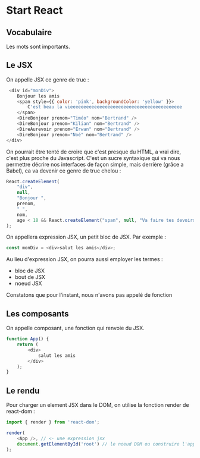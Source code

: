 # Start React

## Vocabulaire

Les mots sont importants.

## Le JSX

On appelle JSX ce genre de truc :

```javascript
 <div id="monDiv">
    Bonjour les amis
    <span style={{ color: 'pink', backgroundColor: 'yellow' }}>
        C'est beau la vieeeeeeeeeeeeeeeeeeeeeeeeeeeeeeeeeeeeeeeeee
    </span>
    <DireBonjour prenom="Timéo" nom="Bertrand" />
    <DireBonjour prenom="Kilian" nom="Bertrand" />
    <DireAurevoir prenom="Erwan" nom="Bertrand" />
    <DireBonjour prenom="Noé" nom="Bertrand" />
</div>
```

On pourrait être tenté de croire que c'est presque du HTML, a vrai dire, c'est plus proche du Javascript. C'est un sucre syntaxique qui va nous permettre décrire nos interfaces de façon simple, mais derrière (grâce a Babel), ca va devenir ce genre de truc chelou :

```javascript
React.createElement(
    "div", 
    null,
    "Bonjour ",
    prenom,
    " ",
    nom,
    age < 18 && React.createElement("span", null, "Va faire tes devoirs")
);
```

On appellera expression JSX, un petit bloc de JSX. Par exemple :

```javascript
const monDiv = <div>salut les amis</div>;
```

Au lieu d'expression JSX, on pourra aussi employer les termes :

- bloc de JSX
- bout de JSX
- noeud JSX

Constatons que pour l'instant, nous n'avons pas appelé de fonction

## Les composants

On appelle composant, une fonction qui renvoie du JSX.

```javascript
function App() {
    return (
        <div>
            salut les amis
        </div>
    );
}
```

## Le rendu

Pour charger un element JSX dans le DOM, on utilise la fonction render de react-dom :

```javascript
import { render } from 'react-dom';

render(
    <App />, // <- une expression jsx
    document.getElementById('root') // le noeud DOM ou construire l'appli
);
```
